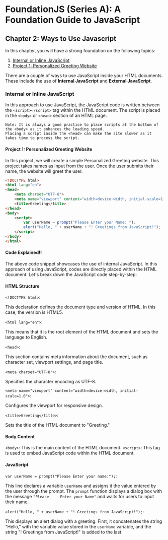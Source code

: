 # FoundationJS (Series A): A Foundation Guide to JavaScript

## Chapter 2: Ways to Use Javascript

In this chapter, you will have a strong foundation on the following topics: 

1. [Internal or Inline JavaScript](#internal-or-inline-javascript)
2. [Project 1: Personalized Greeting Website](#project-1-personalized-greeting-website)
   
There are a couple of ways to use JavaScript inside your HTML documents. These include the use of **Internal JavaScript** and **External JavaScript**.
    
### Internal or Inline JavaScript

In this approach to use JavaScript, the JavaScript code is  written between the `<script></script>` tag within the HTML document. The script is placed in the `<body>` or `<head>` section of an HTML page.

    Note: It is always a good practice to place scripts at the bottom of the <body> as it enhances the loading speed. 
    Placing a script inside the <head> can make the site slower as it takes time to process the script.

#### Project 1: Personalized Greeting Website

In this project, we will create a simple Personalized Greeting website. This project takes names as input from the user. Once the user submits their name, the website will greet the user.

```html
<!DOCTYPE html>
<html lang="en">
<head>
    <meta charset="UTF-8">
    <meta name="viewport" content="width=device-width, initial-scale=1.0">
    <title>Greeting</title>
</head>
<body>
    <script>
        var userName = prompt("Please Enter your Name: ");
        alert("Hello, " + userName + "! Greetings from JavaScript!");
    </script>
</body>
</html>
```
#### Code Explained!!

The above code snippet showcases the use of internal JavaScript. In this approach of using JavaScript, codes are directly placed within the HTML document. Let's break down the JavaScript code step-by-step:

#### HTML Structure

   `<!DOCTYPE html>`: 
   
   This declaration defines the document type and version of HTML. In this case, the version is HTML5. 

   `<html lang="en">`: 
   
   This means that it is the root element of the HTML document and sets the language to English.

   `<head>`: 
   
   This section contains meta information about the document, such as character set, viewport settings, and page title.

   `<meta charset="UTF-8">`: 
   
   Specifies the character encoding as UTF-8.

   `<meta name="viewport" content="width=device-width, initial-scale=1.0">`: 
   
   Configures the viewport for responsive design.

   `<title>Greeting</title>`: 
   
   Sets the title of the HTML document to "Greeting."

#### Body Content

   `<body>`: This is the main content of the HTML document.
   `<script>`: This tag is used to embed JavaScript code within the HTML document.

#### JavaScript
   `var userName = prompt("Please Enter your name:");`: 
   
   This line declares a variable `userName` and assigns it the value entered by the user through the prompt. The `prompt` function displays a dialog box with the message `"Please     Enter your Name"` and waits for users to input their name.
   
   `alert("Hello, " + userName + "! Greetings from JavaScript!");`: 
   
   This displays an alert dialog with a greeting. First, it concatenates the string "Hello," with the variable value stored in the `userName` variable, and the string "! Greetings    from JavaScript!" is added to the last.


    



